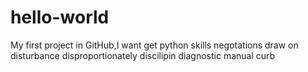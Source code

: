 # hello-world
My first project in GitHub,I want get python skills
negotations draw on disturbance disproportionately discilipin
diagnostic manual
curb
